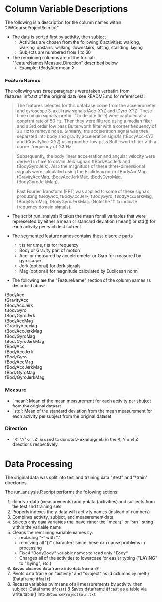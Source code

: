 # Column Variable Descriptions

The following is a description for the column names within "JWCourseProjectSoln.txt"

* The data is sorted first by activity, then subject 
	* Activities are chosen from the following 6 activities: walking, walking_upstairs, walking_downstairs, sitting, standing, laying
	* Subjects are numbered from 1 to 30
* The remaining columns are of the format: "FeatureNames.Measure.Direction" described below
	* Example: tBodyAcc.mean.X

### FeatureNames
The following was three paragraphs were taken verbatim from features_info.txt of the original data (see README.md for references):

>The features selected for this database come from the accelerometer and gyroscope 3-axial raw signals tAcc-XYZ and tGyro-XYZ. These time domain signals (prefix 't' to denote time) were captured at a constant rate of 50 Hz. Then they were filtered using a median filter and a 3rd order low pass Butterworth filter with a corner frequency of 20 Hz to remove noise. Similarly, the acceleration signal was then separated into body and gravity acceleration signals (tBodyAcc-XYZ and tGravityAcc-XYZ) using another low pass Butterworth filter with a corner frequency of 0.3 Hz.

>Subsequently, the body linear acceleration and angular velocity were derived in time to obtain Jerk signals (tBodyAccJerk and tBodyGyroJerk). Also the magnitude of these three-dimensional signals were calculated using the Euclidean norm (tBodyAccMag, tGravityAccMag, tBodyAccJerkMag, tBodyGyroMag, tBodyGyroJerkMag).

>Fast Fourier Transform (FFT) was applied to some of these signals producing fBodyAcc, fBodyAccJerk, fBodyGyro, fBodyAccJerkMag, fBodyGyroMag, fBodyGyroJerkMag. (Note the 'f' to indicate frequency domain signals).

* The script run_analysis.R takes the mean for all variables that were represented by either a mean or standard deviation (mean() or std()) for each activity per each test subject.

* The segmented feature names contains these discrete parts:
	* t is for time, f is for frequency
	* Body or Gravity part of motion
	* Acc for measured by accelerometer or Gyro for measured by gyroscope
	* Jerk (optional) for Jerk signals
	* Mag (optional) for magnitude calculated by Euclidean norm

* The following are the "FeatureName" section of the column names as described above:  <br>


tBodyAcc<br>
tGravityAcc<br>
tBodyAccJerk<br>
tBodyGyro<br>
tBodyGyroJerk<br>
tBodyAccMag<br>
tGravityAccMag<br>
tBodyAccJerkMag<br>
tBodyGyroMag<br>
tBodyGyroJerkMag<br>
fBodyAcc<br>
fBodyAccJerk<br>
fBodyGyro<br>
fBodyAccMag<br>
fBodyAccJerkMag<br>
fBodyGyroMag<br>
fBodyGyroJerkMag<br>

### Measure

* '.mean': Mean of the mean measurement for each activity per sbuject from the original dataset<br>
* '.std': Mean of the standard deviation from the mean measurement for each activity per subject from the original dataset<br>

### Direction

* '.X' '.Y' or '.Z' is used to denote 3-axial signals in the X, Y and Z directions respectively.

# Data Processing

The original data was split into test and training data "\test" and "\train" directories.<br>

The run_analysis.R script performs the following actions:<br>

1. rbinds x-data (measurements) and y-data (activities) and subjects from the test and training sets
2. Properly indexes the y-data with activity names (instead of numbers)
3. Combines activity, subject, and measurement data
4. Selects only data variables that have either the "mean(" or "str(" string within the variable name
5. Cleans the remaining variable names by:
	* replacing "-" with "."
	* removing all "()" characters since these can cause problems in processing
	* Fixed "BodyBody" variable names to read only "Body"
	* Changes all of the activities to lowercase for easier typing ("LAYING" to "laying", etc.)
7. Saves cleaned dataframe into dataframe `df`
6. Pivots data frame on "activity" and "subject" as id columns by melt() (Dataframe `dfmelt`)
7. Recasts variables by means of all measurements by activity, then subject (Dataframe `dfcast`)
8  Saves dataframe `dfcast` as a table via write.table() into `JWCourseProjectSoln.txt`

